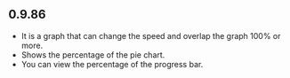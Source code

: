 ## 0.9.86

* It is a graph that can change the speed and overlap the graph 100% or more.
* Shows the percentage of the pie chart.
* You can view the percentage of the progress bar.
